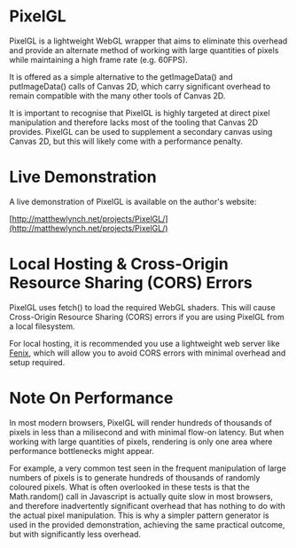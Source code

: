 # PixelGL
PixelGL is a lightweight WebGL wrapper that aims to eliminate this overhead and provide an alternate method of working with large quantities of pixels while maintaining a high frame rate (e.g. 60FPS).

It is offered as a simple alternative to the getImageData() and putImageData() calls of Canvas 2D, which carry significant overhead to remain compatible with the many other tools of Canvas 2D.

It is important to recognise that PixelGL is highly targeted at direct pixel manipulation and therefore lacks most of the tooling that Canvas 2D provides. PixelGL can be used to supplement a secondary canvas using Canvas 2D, but this will likely come with a performance penalty.

# Live Demonstration
A live demonstration of PixelGL is available on the author's website:

[http://matthewlynch.net/projects/PixelGL/](http://matthewlynch.net/projects/PixelGL/)

# Local Hosting & Cross-Origin Resource Sharing (CORS) Errors
PixelGL uses fetch() to load the required WebGL shaders. This will cause Cross-Origin Resource Sharing (CORS) errors if you are using PixelGL from a local filesystem.

For local hosting, it is recommended you use a lightweight web server like [Fenix](http://fenixwebserver.com/), which will allow you to avoid CORS errors with minimal overhead and setup required.

# Note On Performance
In most modern browsers, PixelGL will render hundreds of thousands of pixels in less than a milisecond and with minimal flow-on latency. But when working with large quantities of pixels, rendering is only one area where performance bottlenecks might appear.

For example, a very common test seen in the frequent manipulation of large numbers of pixels is to generate hundreds of thousands of randomly coloured pixels. What is often overlooked in these tests is that the Math.random() call in Javascript is actually quite slow in most browsers, and therefore inadvertently significant overhead that has nothing to do with the actual pixel manipulation. This is why a simpler pattern generator is used in the provided demonstration, achieving the same practical outcome, but with significantly less overhead.
